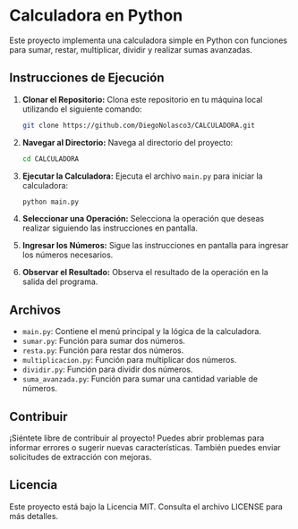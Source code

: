 # Calculadora en Python

Este proyecto implementa una calculadora simple en Python con funciones para sumar, restar, multiplicar, dividir y realizar sumas avanzadas.

## Instrucciones de Ejecución

1. **Clonar el Repositorio:** Clona este repositorio en tu máquina local utilizando el siguiente comando:

    ```bash
    git clone https://github.com/DiegoNolasco3/CALCULADORA.git
    ```

2. **Navegar al Directorio:** Navega al directorio del proyecto:

    ```bash
    cd CALCULADORA
    ```

3. **Ejecutar la Calculadora:** Ejecuta el archivo `main.py` para iniciar la calculadora:

    ```bash
    python main.py
    ```

4. **Seleccionar una Operación:** Selecciona la operación que deseas realizar siguiendo las instrucciones en pantalla.

5. **Ingresar los Números:** Sigue las instrucciones en pantalla para ingresar los números necesarios.

6. **Observar el Resultado:** Observa el resultado de la operación en la salida del programa.

## Archivos

- `main.py`: Contiene el menú principal y la lógica de la calculadora.
- `sumar.py`: Función para sumar dos números.
- `resta.py`: Función para restar dos números.
- `multiplicacion.py`: Función para multiplicar dos números.
- `dividir.py`: Función para dividir dos números.
- `suma_avanzada.py`: Función para sumar una cantidad variable de números.

## Contribuir

¡Siéntete libre de contribuir al proyecto! Puedes abrir problemas para informar errores o sugerir nuevas características. También puedes enviar solicitudes de extracción con mejoras.

## Licencia

Este proyecto está bajo la Licencia MIT. Consulta el archivo LICENSE para más detalles.

